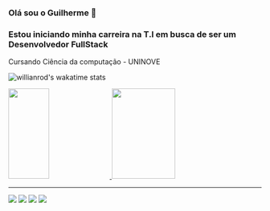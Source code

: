 ### Olá sou o Guilherme :wave:
<h3>Estou iniciando minha carreira na T.I em busca de ser um Desenvolvedor FullStack</h3>
<p>Cursando Ciência da computação - UNINOVE</p>

![willianrod's wakatime stats](https://github-readme-stats.vercel.app/api/wakatime?username=guiszlima&theme=radical)

<div>
  <a href="https://github.com/guiszlima">
    <img height="180em" width="40%" src="https://github-readme-stats.vercel.app/api?username=guiszlima&show_icons=true&theme=omni&include_all_commits=true&count_private=true"/>
    <img height="180em" width="50%" src="https://github-readme-stats.vercel.app/api/top-langs/?username=guiszlima&layout=compact&langs_count=16&theme=omni"/>
  </a>
</div>
<hr>
<div> 
  <a href="https://instagram.com/guiszlima" target="_blank"><img src="https://img.shields.io/badge/-Instagram-%23E4405F?style=for-the-badge&logo=instagram&logoColor=white" target="_blank"></a>
  <a href ="mailto:gui.spicacci.dev@gmail.com"><img src="https://img.shields.io/badge/-Gmail-%23333?style=for-the-badge&logo=gmail&logoColor=white" target="_blank"></a>
  <a href="https://www.linkedin.com/in/guilherme-spicacci-lima-177a63245/" target="_blank"><img src="https://img.shields.io/badge/-LinkedIn-%230077B5?style=for-the-badge&logo=linkedin&logoColor=white" target="_blank"></a>
  <a href="https://wa.me/5511991993229" target="_blank"><img src="https://img.shields.io/badge/-WhatsApp-%25D36620?style=for-the-badge&logo=whatsapp&logoColor=white" target="_blank"></a>
</div>
